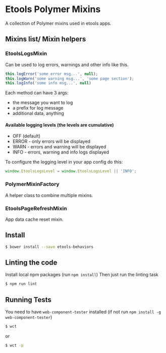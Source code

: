 # Etools Polymer Mixins

A collection of Polymer mixins used in etools apps.

## Mixins list/ Mixin helpers
### EtoolsLogsMixin

Can be used to log errors, warnings and other info like this.
```javascript
this.logError('some error msg...', null);
this.logWarn('some warning msg...', 'some page section');
this.logInfo('some info msg...', null)
```

Each method can have 3 args:
   - the message you want to log
   - a prefix for log message
   - additional data, anything

#### Available logging levels (the levels are cumulative)
  - OFF (default)
  - ERROR - only errors will be displayed
  - WARN - errors and warning will be displayed
  - INFO - errors, warning and info logs displayed

To configure the logging level in your app config do this:
```javascript
window.EtoolsLogsLevel = window.EtoolsLogsLevel || 'INFO';
```

### PolymerMixinFactory

A helper class to combine multiple mixins.

### EtoolsPageRefreshMixin

App data cache reset mixin.

## Install
```bash
$ bower install --save etools-behaviors
```

## Linting the code

Install local npm packages (run `npm install`)
Then just run the linting task

```bash
$ npm run lint
```

## Running Tests

You need to have `web-component-tester` installed (if not run `npm install -g web-component-tester`)
```bash
$ wct
```
or
```bash
$ wct -p
```
